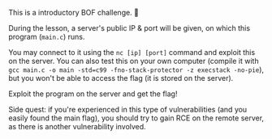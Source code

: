 This is a introductory BOF challenge. 👀 

During the lesson, a server's public IP & port will be given, on which this program (`main.c`) runs. 

You may connect to it using the `nc [ip] [port]` command and exploit this on the server. You can also test this on your own computer (compile it with `gcc main.c -o main -std=c99 -fno-stack-protector -z execstack -no-pie`), but you won't be able to access the flag (it is stored on the server).

Exploit the program on the server and get the flag!

Side quest: if you're experienced in this type of vulnerabilities (and you easily found the main flag), you should try to gain RCE on the remote server, as there is another vulnerability involved.
